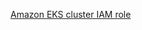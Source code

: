 [Amazon EKS cluster IAM role](https://docs.aws.amazon.com/eks/latest/userguide/service_IAM_role.html)
